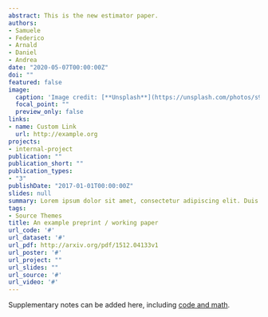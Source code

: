 ```yaml
---
abstract: This is the new estimator paper.
authors:
- Samuele
- Federico
- Arnald
- Daniel
- Andrea
date: "2020-05-07T00:00:00Z"
doi: ""
featured: false
image:
  caption: 'Image credit: [**Unsplash**](https://unsplash.com/photos/s9CC2SKySJM)'
  focal_point: ""
  preview_only: false
links:
- name: Custom Link
  url: http://example.org
projects:
- internal-project
publication: ""
publication_short: ""
publication_types:
- "3"
publishDate: "2017-01-01T00:00:00Z"
slides: null
summary: Lorem ipsum dolor sit amet, consectetur adipiscing elit. Duis posuere tellus ac convallis placerat. Proin tincidunt magna sed ex sollicitudin condimentum.
tags:
- Source Themes
title: An example preprint / working paper
url_code: '#'
url_dataset: '#'
url_pdf: http://arxiv.org/pdf/1512.04133v1
url_poster: '#'
url_project: ""
url_slides: ""
url_source: '#'
url_video: '#'
---
```


Supplementary notes can be added here, including [code and math](https://sourcethemes.com/academic/docs/writing-markdown-latex/).
